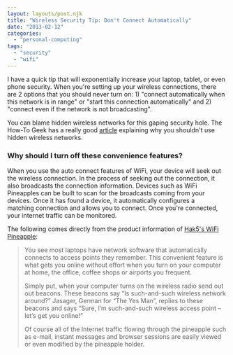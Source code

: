 ```yaml
---
layout: layouts/post.njk
title: "Wireless Security Tip: Don't Connect Automatically"
date: "2013-02-12"
categories: 
  - "personal-computing"
tags: 
  - "security"
  - "wifi"
---
```


I have a quick tip that will exponentially increase your laptop, tablet, or even phone security. When you're setting up your wireless connections, there are 2 options that you should never turn on: 1) "connect automatically when this network is in range" or "start this connection automatically" and 2) "connect even if the network is not broadcasting".

You can blame hidden wireless networks for this gaping security hole. The How-To Geek has a really good [article](http://www.howtogeek.com/howto/28653/debunking-myths-is-hiding-your-wireless-ssid-really-more-secure/ "Debunking Myths: Is Hiding Your Wireless SSID Really More Secure?") explaining why you shouldn't use hidden wireless networks.

<h3>Why should I turn off these convenience features?</h3>

When you use the auto connect features of WiFi, your device will seek out the wireless connection. In the process of seeking out the connection, it also broadcasts the connection information. Devices such as WiFi Pineapples can be built to scan for the broadcasts coming from your devices. Once it has found a device, it automatically configures a matching connection and allows you to connect. Once you're connected, your internet traffic can be monitored.

The following comes directly from the product information of [Hak5's WiFi Pineapple](http://hak5.org/store/wifi-pineapple-version-2 "Hak5 Wifi Pineapple"):

> You see most laptops have network software that automatically connects to access points they remember. This convenient feature is what gets you online without effort when you turn on your computer at home, the office, coffee shops or airports you frequent.
> 
> Simply put, when your computer turns on the wireless radio send out out beacons. These beacons say “Is such-and-such wireless network around?” Jasager, German for “The Yes Man”, replies to these beacons and says “Sure, I’m such-and-such wireless access point – let’s get you online!”
> 
> Of course all of the Internet traffic flowing through the pineapple such as e-mail, instant messages and browser sessions are easily viewed or even modified by the pineapple holder.
